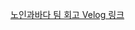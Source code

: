 [노인과바다 팀 회고 Velog 링크](https://velog.io/@bada308/2023-SUMMER-DEV-%ED%8F%AC%EC%8A%A4%ED%8A%B8%EC%9E%87-%EA%B8%B0%EB%8A%A5%EC%9D%84-%ED%99%9C%EC%9A%A9%ED%95%9C-%ED%9A%8C%EC%9D%98-%ED%86%A0%EB%A1%A0%EC%9D%84-%EC%9C%84%ED%95%9C-%EC%9B%B9-%EC%82%AC%EC%9D%B4%ED%8A%B8-PCB)
